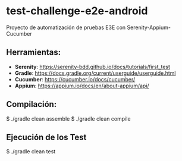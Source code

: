 # test-challenge-e2e-android
Proyecto de automatización de pruebas E3E con Serenity-Appium-Cucumber

## Herramientas:
- **Serenity**: https://serenity-bdd.github.io/docs/tutorials/first_test
- **Gradle**: https://docs.gradle.org/current/userguide/userguide.html
- **Cucumber**: https://cucumber.io/docs/cucumber/
- **Appium**: https://appium.io/docs/en/about-appium/api/

## Compilación:
$ ./gradle clean assemble
$ ./gradle clean compile

## Ejecución de los Test
$ ./gradle clean test